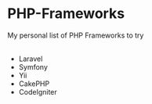 PHP-Frameworks
==============

My personal list of PHP Frameworks to try
<br><br>
<ul>
<li>Laravel</li>
<li>Symfony</li>
<li>Yii</li>
<li>CakePHP</li>
<li>CodeIgniter</li>
</ul>
